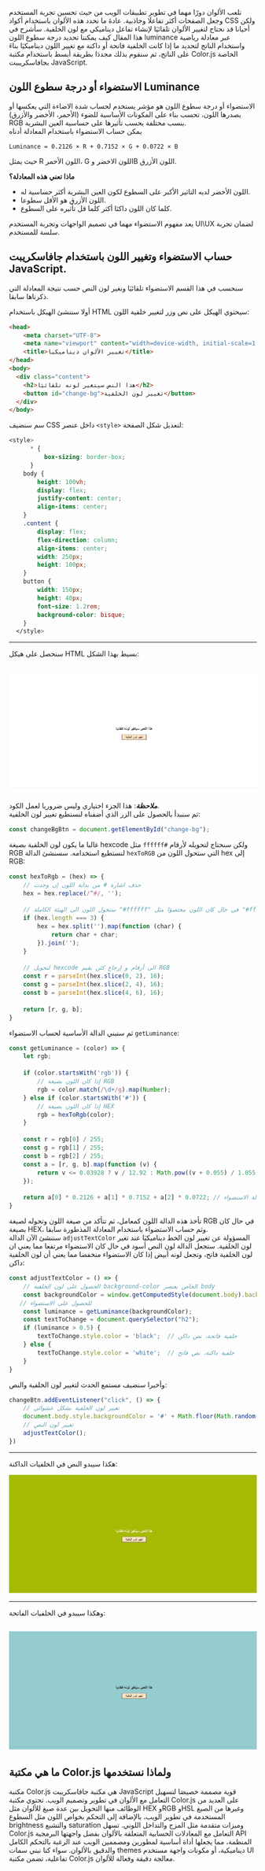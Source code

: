 تلعب الألوان دورًا مهما في تطوير تطبيقات الويب من حيث تحسين تجربة المستخدم وجعل الصفحات أكثر تفاعلَا وجاذبية. عادةَ ما نحدد هذه الألوان باستخدام أكواد CSS ولكن أحيانا قد نحتاج لتغيير الألوان تلقائيَا لإنشاء تفاعل ديناميكي مع لون الخلفية.
سأشرح في هذا المقال كيف يمكننا تحديد درجة سطوع اللون luminance عبر معادلة رياضية واستخدام الناتج لتحديد ما إذا كانت الخلفية فاتحة أو داكنة مع تغيير اللون ديناميكيَا بناءَ على الناتج، ثم سنقوم بذلك مجددَا بطريقة أبسط باستخدام مكتبة Color.js الخاصة بجافاسكريببت JavaScript.

## الاستضواء أو درجة سطوع اللون Luminance
الاستضواء أو درجة سطوع اللون هو مؤشر يستخدم لحساب شدة الاضاءة التي يعكسها أو يصدرها اللون، تحسب بناء على المكونات الأساسية للضوء (الأحمر، الأخضر والأزرق) RGB بنسب مختلفة بحسب تأثيرها على حساسية العين البشرية.  
يمكن حساب الاستضواء باستخدام المعادلة أدناه
```
Luminance = 0.2126 × R + 0.7152 × G + 0.0722 × B
```
حيث يمثل R اللون الأحمر، G اللون الاخضر وB اللون الأزرق.  

**ماذا تعني هذه المعادلة؟**  

- اللون الأخضر لديه التاثير الأكبر على السطوع لكون العين البشرية أكثر حساسية له.
- اللون الأزرق هو الأقل سطوعا.
- كلما كان اللون داكنَا أكثر كلما قل تأثيره على السطوع.


يعد مفهوم الاستضواء مهما في تصميم الواجهات وتجربة المستخدم UI\UX لضمان تجربة سلسة للمستخدم.

## حساب الاستضواء وتغيير اللون باستخدام جافاسكريبت JavaScript.
سنحسب في هذا القسم الاستضواء تلقائيَا ونغير لون النص حسب نتيجة المعادلة التي ذكرناها سابقا.

أولا سننشئ الهيكل باستخدام HTML سيحتوي الهيكل على نص وزر لتغيير خلفية اللون:    
  
```HTML
<head>
    <meta charset="UTF-8">
    <meta name="viewport" content="width=device-width, initial-scale=1.0">
    <title>تغيير الألوان ديناميكيا</title>
</head>
<body>
  <div class="content">
    <h2>هذا النص سيتغير لونه تلقائيَا</h2>
    <button id="change-bg">تغيير لون الخلفية</button>
  </div>
</body>
```

سم سنضيف CSS داخل عنصر `<style>` لتعديل شكل الصفحة:   
```CSS
<style>
      * {
          box-sizing: border-box;
      }
    body {
        height: 100vh;
        display: flex;
        justify-content: center;
        align-items: center;
    }
    .content {
        display: flex;
        flex-direction: column;
        align-items: center;
        width: 250px;
        height: 100px;
    }
    button {
        width: 150px;
        height: 40px;
        font-size: 1.2rem;
        background-color: bisque;
    }
  </style>
```
---
سنحصل على هيكل HTML بسيط بهذا الشكل:

![this is how it should ook like](/assets/normal-bg.jpeg)  
---

_**ملاحظة**_: هذا الجزء اختياري وليس ضروريا لعمل الكود.  
ثم سنبدأ بالحصول على الزر الذي أضفناه لنستطيع تغيير لون الخلفية:
```javascript
const changeBgBtn = document.getElementById("change-bg");
```
غالبا ما يكون لون الخلفية بصيغة hexcode مثل `ffffff#` ولكن سنحتاج لتحويله لأرقام RGB لنستطيع استخدامه. سسنشئ الدالة `hexToRGB` التي ستحول اللون من hex إلى RGB:  
```javascript
const hexToRgb = (hex) => {
    // حذف اشارة # من بداية اللون إن وجدت
    hex = hex.replace(/^#/, '');

    // سنحول اللون الى الهيئة الكاملة "#ffffff" في حال كان اللون مختصؤا مثل "#fff" 
    if (hex.length === 3) {
        hex = hex.split('').map(function (char) {
            return char + char;
        }).join('');
    }

    // لتحويل hexcode الى أرقام و إرجاع كئن بقيم RGB
    const r = parseInt(hex.slice(0, 2), 16);
    const g = parseInt(hex.slice(2, 4), 16);
    const b = parseInt(hex.slice(4, 6), 16);

    return [r, g, b];
}
```
ثم سنبني الدالة الأساسية لحساب الاستضواء `getLuminance`:   
```javascript
const getLuminance = (color) => {
    let rgb;

    if (color.startsWith('rgb')) {
        // إذا كان اللون بصيغة RGB
        rgb = color.match(/\d+/g).map(Number);
    } else if (color.startsWith('#')) {
        // إذا كان اللون بصيغة HEX
        rgb = hexToRgb(color);
    }

    const r = rgb[0] / 255;
    const g = rgb[1] / 255;
    const b = rgb[2] / 255;
    const a = [r, g, b].map(function (v) {
        return v <= 0.03928 ? v / 12.92 : Math.pow((v + 0.055) / 1.055, 2.4);
    });

    return a[0] * 0.2126 + a[1] * 0.7152 + a[2] * 0.0722; // معادلة الاستضواء
}
```
تأخذ هذه الدالة اللون كمعامل، ثم تتأكد من صيغة اللون وتحوله لصيغة RGB في حال كان بصيغة HEX، وثم حساب الاستضواء باستخدام المعادلة المذطورة سابقا.  
سننشئ الآن الدالة `adjustTextColor` المسؤولة عن تغيير لون الخط ديناميكيَا عند تغير لون الخلفية. ستجعل الدالة لون النص أسود في حال كان الاستضواء مرتفعا مما يعني ان لون الخلفية فاتح، وتجعل لونه أبيض إذا كان الاستضواء منخفضا مما يعني أن لون الخلفية داكن:  
```javascript
const adjustTextColor = () => {
    // الحصول على لون الخلفية background-color الخاص بعنصر body
    const backgroundColor = window.getComputedStyle(document.body).backgroundColor;
   // للحصول على الاستضواء
    const luminance = getLuminance(backgroundColor);
    const textToChange = document.querySelector("h2");
    if (luminance > 0.5) {
        textToChange.style.color = 'black';  // خلفية فاتحة، نص داكن
    } else {
        textToChange.style.color = 'white';  // خلفية داكنة، نص فاتح
    }
}
```
وأخيرا سنضيف مستمع الحدث لتغيير لون الخلفية والنص:  
```javascript
changeBtn.addEventListener("click", () => {
    // تغيير لون الخلفية بشكل عشوائي
    document.body.style.backgroundColor = '#' + Math.floor(Math.random() * 16777215).toString(16);
    // تغيير لون النص
    adjustTextColor();
})
```

---

هكذا سيبدو النص في الخلفيات الداكنة:  

![dark bg](/assets/dark-bg.jpeg)  

---
وهكذا سيبدو في الخلفيات الفاتحة:  

![light bg](/assets/light-bg.jpeg)  
---   

## ما هي مكتبة Color.js ولماذا نستخدمها
مكتبة Color.js هي مكتبة جافاسكريبت JavaScript قوية مصممة خصيصَا لتسهيل التعامل مع الألوان في تطوير وتصميم الويب. تحتوي مكتبة Color.js على العديد من الوظائف منها التحويل بين عدة صيغ للألوان مثل HEX وRGB وHSL وغيرها من الصيغ المستخدمة في تطوير الويب، بالإضافة إلى التحكم بخواص اللون مثل السطوع brightness والتشبع saturation وميزات متقدمة مثل المزج والتداخل اللوني. تسهل Color.js التعامل مع المعادلات الحسابية المتعلقة بالألوان بفضل واجهتها البرمجية API المنظمة، مما يجعلها أداة أساسية لمطورين ومصممين الويب عند الرغبة بالتحكم الكامل والدقيق بالألوان. سواء كنا نبني سمات themes ديناميكية، أو مكونات واجهة مستخدم UI تفاعلية، تضمن مكتبة Color.js معالجة دقيقة وفعالة للألوان.




